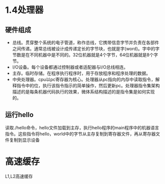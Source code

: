 # 1.4处理器
## 硬件组成
 -  总线。贯穿整个系统的电子管道，称作总线，它携带信息字节并负责在各部件之间传递。通常总线被设计成传递定长的字节块，也就是字(word)。字中的字节数是在不同机器中是不同的。32位机器就是4个字节，64位机器就是8个字节。
 - I/O设备。每个设备都通过控制器或者适配器与I/O总线相连。
 - 主存。临时存储。在程序执行程序时，用于存放程序和程序处理的数据。
 - 中央处理器。cpu以pc寄存器为核心。处理器从pc指向的内存中读取指令，解释指令中的位，执行该指令指示的简单操作，然后更新pc。处理器指令集架构描述的是每条机器代码执行的效果，微体系结构描述的是指令集是如何实现的。
 ##  运行hello
读取./hello命令，hello文件加载到主存，执行hello程序的main程序中的机器语言指令。这些指令将hello，world中的字节从主存复制到寄存器文件，再从寄存器文件复制到显示设备
# 高速缓存
L1,L2高速缓存
 
 

